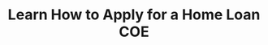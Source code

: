 ---
href: /housing-assistance/home-loans/how-to-apply/
title: Learn How to Apply for a Home Loan COE
order: 5
spoke: Get Records
---